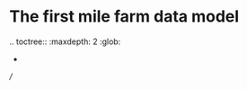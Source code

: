 The first mile farm data model
===========

.. toctree::
   :maxdepth: 2
   :glob:

   *
   */*












